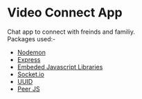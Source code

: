 # Video Connect App

Chat app to connect with freinds and familiy. <br/>
Packages used:-<br/>

- [Nodemon](https://nodemon.io/)
- [Express](https://expressjs.com/)
- [Embeded Javascript Libraries](https://ejs.co/)
- [Socket.io](https://socket.io/)
- [UUID](https://github.com/uuidjs/uuid)
- [Peer JS](https://peerjs.com/)

